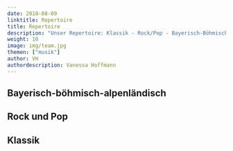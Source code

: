 ```yaml
---
date: 2018-08-09
linktitle: Repertoire
title: Repertoire
description: "Unser Repertoire: Klassik - Rock/Pop - Bayerisch-Böhmisch"
weight: 10
image: img/team.jpg
themen: ["musik"]
author: VH
authordescription: Vanessa Hoffmann
---
```


## Bayerisch-böhmisch-alpenländisch


## Rock und Pop


## Klassik


